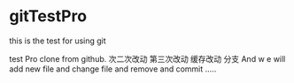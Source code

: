 # gitTestPro
this is the test for using git

test Pro clone from github.
次二次改动
第三次改动
缓存改动
分支
And w e will add new file and change file and remove and commit .....
